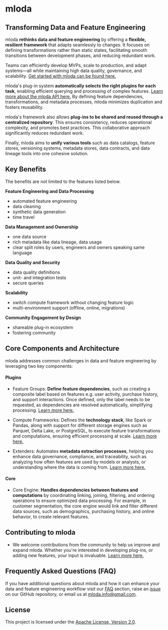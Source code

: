 # mloda 

## Transforming Data and Feature Engineering

mloda **rethinks data and feature engineering** by offering a **flexible, resilient framework** that adapts seamlessly to changes. It focuses on defining transformations rather than static states, facilitating smooth transitions between development phases, and reducing redundant work. 

Teams can efficiently develop MVPs, scale to production, and adapt systems—all while maintaining high data quality, governance, and scalability.
[Get started with mloda can be found here.](https://tomkaltofen.github.io/mloda/chapter1/installation/)

mloda's plug-in system **automatically selects the right plugins for each task**, enabling efficient querying and processing of complex features. [Learn more about the mloda API here.](https://tomkaltofen.github.io/mloda/in_depth/mloda-api/) By defining feature dependencies, transformations, and metadata processes, mloda minimizes duplication and fosters reusability.

mloda's framework also allows **plug-ins to be shared and reused through a centralized repository**. This ensures consistency, reduces operational complexity, and promotes best practices. This collaborative approach significantly reduces redundant work.

Finally, mloda aims to **unify various tools** such as data catalogs, feature stores, versioning systems, metadata stores, data contracts, and data lineage tools into one cohesive solution.

## Key Benefits 

The benefits are not limited to the features listed below.

**Feature Engineering and Data Processing**

- automated feature engineering
- data cleaning
- synthetic data generation
- time travel

**Data Management and Ownership**

- one data source
- rich metadata like data lineage, data usage
- clear split roles by users, engineers and owners speaking same language

**Data Quality and Security**

- data quality definitions
- unit- and integration tests
- secure queries

**Scalability**

- switch compute framework without changing feature logic
- multi-environment support (offline, online, migrations)

**Community Engagement by Design**

- shareable plug-in ecosystem
- fostering community

## Core Components and Architecture

mloda addresses common challenges in data and feature engineering by leveraging two key components:

#### Plugins
  - Feature Groups: **Define feature dependencies**, such as creating a composite label based on features e.g. user activity, purchase history, and support interactions. Once defined, only the label needs to be requested, as dependencies are resolved automatically, simplifying processing. [Learn more here.](https://tomkaltofen.github.io/mloda/chapter1/feature-groups/)

  - Compute Frameworks: Defines the **technology stack**, like Spark or Pandas, along with support for different storage engines such as Parquet, Delta Lake, or PostgreSQL, to execute feature transformations and computations, ensuring efficient processing at scale. [Learn more here.](https://tomkaltofen.github.io/mloda/chapter1/compute-frameworks/)

  - Extenders: Automates **metadata extraction processes**, helping you enhance data governance, compliance, and traceability, such as analyzing how often features are used by models or analysts, or understanding where the data is coming from. [Learn more here.](https://tomkaltofen.github.io/mloda/chapter1/extender/)

#### Core
  - Core Engine: **Handles dependencies between features and computations** by coordinating linking, joining, filtering, and ordering operations to ensure optimized data processing. For example, in customer segmentation, the core engine would link and filter different data sources, such as demographics, purchasing history, and online behavior, to create relevant features.

## Contributing to mloda

-   We welcome contributions from the community to help us improve and expand mloda. Whether you're interested in developing plug-ins, or adding new features, your input is invaluable. [Learn more here.](https://tomkaltofen.github.io/mloda/development/)


## Frequently Asked Questions (FAQ)

If you have additional questions about mloda and how it can enhance your data and feature engineering workflow visit our [FAQ](https://tomkaltofen.github.io/mloda/faq) section, raise an [issue](https://github.com/TomKaltofen/mloda/issues/) on our GitHub repository, or email us at [mloda.info@gmail.com](mailto:mloda.info@gmail.com). 


## License

This project is licensed under the [Apache License, Version 2.0](https://github.com/TomKaltofen/mloda/blob/main/LICENSE.TXT).
